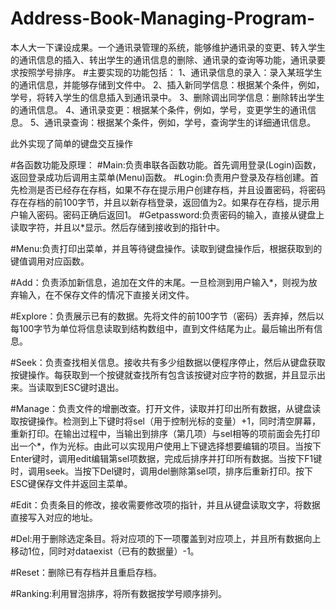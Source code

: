 # Address-Book-Managing-Program-
本人大一下课设成果。一个通讯录管理的系统，能够维护通讯录的变更、转入学生的通讯信息的插入、转出学生的通讯信息的删除、通讯录的查询等功能，通讯录要求按照学号排序。
#主要实现的功能包括： 
1、通讯录信息的录入：录入某班学生的通讯信息，并能够存储到文件中。
2、插入新同学信息：根据某个条件，例如，学号，将转入学生的信息插入到通讯录中。
3、删除调出同学信息：删除转出学生的通讯信息。 
4、通讯录变更：根据某个条件，例如，学号，变更学生的通讯信息。
5、通讯录查询：根据某个条件，例如，学号，查询学生的详细通讯信息。 

此外实现了简单的键盘交互操作

#各函数功能及原理：
#Main:负责串联各函数功能。首先调用登录(Login)函数，返回登录成功后调用主菜单(Menu)函数。
#Login:负责用户登录及存档创建。首先检测是否已经存在存档，如果不存在提示用户创建存档，并且设置密码，将密码存在存档的前100字节，并且以新存档登录，返回值为2。如果存在存档，提示用户输入密码。密码正确后返回1。
#Getpassword:负责密码的输入，直接从键盘上读取字符，并且以*显示。然后存储到接收到的指针中。

#Menu:负责打印出菜单，并且等待键盘操作。读取到键盘操作后，根据获取到的键值调用对应函数。

#Add：负责添加新信息，追加在文件的末尾。一旦检测到用户输入*，则视为放弃输入，在不保存文件的情况下直接关闭文件。

#Explore：负责展示已有的数据。先将文件的前100字节（密码）丢弃掉，然后以每100字节为单位将信息读取到结构数组中，直到文件结尾为止。最后输出所有信息。

#Seek：负责查找相关信息。接收共有多少组数据以便程序停止，然后从键盘获取按键操作。每获取到一个按键就查找所有包含该按键对应字符的数据，并且显示出来。当读取到ESC键时退出。

#Manage：负责文件的增删改查。打开文件，读取并打印出所有数据，从键盘读取按键操作。检测到上下键时将sel（用于控制光标的变量）+1，同时清空屏幕，重新打印。在输出过程中，当输出到排序（第几项）与sel相等的项前面会先打印出一个*，作为光标。由此可以实现用户使用上下键选择想要编辑的项目。当按下Enter键时，调用edit编辑第sel项数据，完成后排序并打印所有数据。当按下F1键时，调用seek。当按下Del键时，调用del删除第sel项，排序后重新打印。按下ESC键保存文件并返回主菜单。

#Edit：负责条目的修改，接收需要修改项的指针，并且从键盘读取文字，将数据直接写入对应的地址。

#Del:用于删除选定条目。将对应项的下一项覆盖到对应项上，并且所有数据向上移动1位，同时对dataexist（已有的数据量）-1。

#Reset：删除已有存档并且重启存档。

#Ranking:利用冒泡排序，将所有数据按学号顺序排列。
